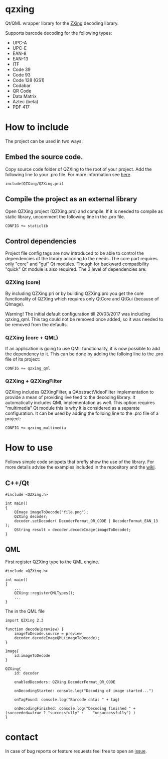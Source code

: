 # qzxing
Qt/QML wrapper library for the [ZXing](https://github.com/zxing/zxing) decoding library. 

Supports barcode decoding for the following types: 

 * UPC-A 	
 * UPC-E 	
 * EAN-8 	
 * EAN-13 	
 * ITF 	
 * Code 39 
 * Code 93 	
 * Code 128 (GS1) 	
 * Codabar 	
 * QR Code
 * Data Matrix
 * Aztec (beta)
 * PDF 417

# How to include

The project can be used in two ways:
## Embed the source code. 
Copy source code folder of QZXing to the root of your project. Add the following line to your .pro file. For more information see [here](https://github.com/ftylitak/qzxing/wiki/Using-the-QZXing-through-the-source-code).
	
	include(QZXing/QZXing.pri)

## Compile the project as an external library
Open QZXing project (QZXing.pro) and compile. If it is needed to compile as static library, uncomment the following line in the .pro file.
	
	CONFIG += staticlib
	
## Control dependencies
Project file config tags are now introduced to be able to control the dependencies of the library accoring to the needs.
The core part requires only "core" and "gui" Qt modules. Though for backward compatibility "quick" Qt module is also required. 
The 3 level of dependencies are:

### QZXing (core)
By including QZXing.pri or by building QZXing.pro you get the core functionality of QZXing which requires only QtCore and QtGui (because of QImage).

Warning! The initial default configuration till 20/03/2017 was including qzxing_qml. This tag could not be removed once added, so it was needed to be removed from the defaults. 

### QZXing (core + QML)
If an application is going to use QML functionality, it is now possible to add the dependency to it. This can be done by adding the folloing line to the .pro file of its project:
	
	CONFIG += qzxing_qml
	
### QZXing + QZXingFilter
QZXing includes QZXingFilter, a QAbstractVideoFilter implementation to provide a mean of providing live feed to the decoding library. It automatically includes QML implementation as well.
This option requires "multimedia" Qt module this is why it is considered as a separate configuration. It can be used by adding the folloing line to the .pro file of a project:

	CONFIG += qzxing_multimedia
	
# How to use

Follows simple code snippets that brefly show the use of the library. For more details advise the examples included in the repository and the [wiki](https://github.com/ftylitak/qzxing/wiki).

## C++/Qt

	
	#include <QZXing.h>

	int main() 
	{
		QImage imageToDecode("file.png");
		QZXing decoder;
		decoder.setDecoder( DecoderFormat_QR_CODE | DecoderFormat_EAN_13 );
		QString result = decoder.decodeImage(imageToDecode);
	}
	
## QML

First register QZXing type to the QML engine.

	#include <QZXing.h>

	int main() 
	{
		...
		QZXing::registerQMLTypes();
		...
	}
	
The in the QML file 

	import QZXing 2.3

	function decode(preview) {
		imageToDecode.source = preview
		decoder.decodeImageQML(imageToDecode);
	}

	Image{
		id:imageToDecode
	}

	QZXing{
		id: decoder

		enabledDecoders: QZXing.DecoderFormat_QR_CODE

		onDecodingStarted: console.log("Decoding of image started...")

		onTagFound: console.log("Barcode data: " + tag)

		onDecodingFinished: console.log("Decoding finished " + (succeeded==true ? "successfully" :    "unsuccessfully") )
	}
 
# contact
In case of bug reports or feature requests feel free to open an [issue](https://github.com/ftylitak/qzxing/issues). 
